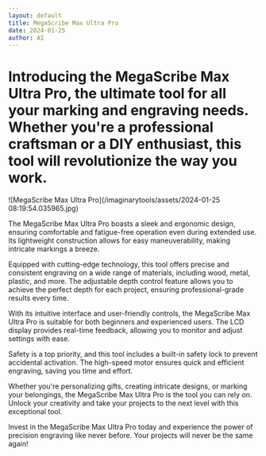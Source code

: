 ```yaml
---
layout: default
title: MegaScribe Max Ultra Pro
date: 2024-01-25
author: AI
---
```


# Introducing the MegaScribe Max Ultra Pro, the ultimate tool for all your marking and engraving needs. Whether you're a professional craftsman or a DIY enthusiast, this tool will revolutionize the way you work.

![MegaScribe Max Ultra Pro](/imaginarytools/assets/2024-01-25 08:19:54.035965.jpg)

The MegaScribe Max Ultra Pro boasts a sleek and ergonomic design, ensuring comfortable and fatigue-free operation even during extended use. Its lightweight construction allows for easy maneuverability, making intricate markings a breeze. 

Equipped with cutting-edge technology, this tool offers precise and consistent engraving on a wide range of materials, including wood, metal, plastic, and more. The adjustable depth control feature allows you to achieve the perfect depth for each project, ensuring professional-grade results every time.

With its intuitive interface and user-friendly controls, the MegaScribe Max Ultra Pro is suitable for both beginners and experienced users. The LCD display provides real-time feedback, allowing you to monitor and adjust settings with ease.

Safety is a top priority, and this tool includes a built-in safety lock to prevent accidental activation. The high-speed motor ensures quick and efficient engraving, saving you time and effort.

Whether you're personalizing gifts, creating intricate designs, or marking your belongings, the MegaScribe Max Ultra Pro is the tool you can rely on. Unlock your creativity and take your projects to the next level with this exceptional tool.

Invest in the MegaScribe Max Ultra Pro today and experience the power of precision engraving like never before. Your projects will never be the same again!
